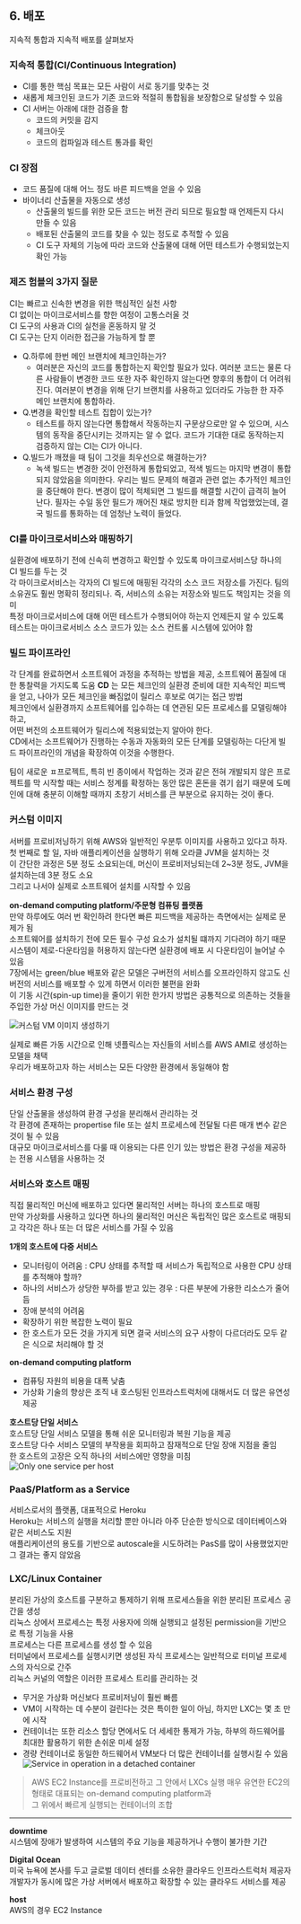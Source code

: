 ## 6. 배포  

지속적 통합과 지속적 배포를 살펴보자  

### 지속적 통합(CI/Continuous Integration)  
- CI를 통한 핵심 목표는 모든 사람이 서로 동기를 맞추는 것  
- 새롭게 체크인된 코드가 기존 코드와 적절히 통합됨을 보장함으로 달성할 수 있음  
- CI 서버는 아래에 대한 검증을 함  
  - 코드의 커밋을 감지  
  - 체크아웃  
  - 코드의 컴파일과 테스트 통과를 확인  

### CI 장점  
- 코드 품질에 대해 어느 정도 바른 피드백을 얻을 수 있음  
- 바이너리 산출물을 자동으로 생성  
  - 산출물의 빌드를 위한 모든 코드는 버전 관리 되므로 필요할 때 언제든지 다시 만들 수 있음  
  - 배포된 산출물의 코드를 찾을 수 있는 정도로 추적할 수 있음  
  - CI 도구 자체의 기능에 따라 코드와 산출물에 대해 어떤 테스트가 수행되었는지 확인 가능  

### 제즈 험블의 3가지 질문  
CI는 빠르고 신속한 변경을 위한 핵심적인 실천 사항  
CI 없이는 마이크로서비스를 향한 여정이 고통스러울 것  
CI 도구의 사용과 CI의 실천을 혼동하지 말 것  
CI 도구는 단지 이러한 접근을 가능하게 할 뿐  

- Q.하루에 한번 메인 브랜치에 체크인하는가?  
  - 여러분은 자신의 코드를 통합하는지 확인할 필요가 있다. 여러분 코드는 물론 다른 사람들이 변경한 코드 또한 자주 확인하지 않는다면 향후의 통합이 더 어려워진다. 여러분이 변경을 위해 단기 브랜치를 사용하고 있더라도 가능한 한 자주 메인 브랜치에 통합하라.  
- Q.변경을 확인할 테스트 집합이 있는가?  
  - 테스트를 하지 않는다면 통합해서 작동하는지 구문상으로만 알 수 있으며, 시스템의 동작을 중단시키는 것까지는 알 수 없다. 코드가 기대한 대로 동작하는지 검증하지 않는 CI는 CI가 아니다.  
- Q.빌드가 깨졌을 때 팀이 그것을 최우선으로 해결하는가?  
  - 녹색 빌드는 변경한 것이 안전하게 통합되었고, 적색 빌드는 마지막 변경이 통합되지 않았음을 의미한다. 우리는 빌드 문제의 해결과 관련 없는 추가적인 체크인을 중단해야 한다. 변경이 많이 적체되면 그 빌드를 해결할 시간이 급격히 늘어난다. 필자는 수일 동안 필드가 깨어진 채로 방치한 티과 함께 작업했었는데, 결국 빌드를 통화하는 데 엄청난 노력이 들었다.  

### CI를 마이크로서비스와 매핑하기  
실환경에 배포하기 전에 신속히 변경하고 확인할 수 있도록 마이크로서비스당 하나의 CI 빌드를 두는 것  
각 마이크로서비스는 각자의 CI 빌드에 매핑된 각각의 소스 코드 저장소를 가진다.
팀의 소유권도 훨씬 명확히 정리되나. 즉, 서비스의 소유는 저장소와 빌드도 책임지는 것을 의미  
특정 마이크로서비스에 대해 어떤 테스트가 수행되어야 하는지 언제든지 알 수 있도록 테스트는 마이크로서비스 소스 코드가 있는 소스 컨트롤 시스템에 있어야 함  


### 빌드 파이프라인  
각 단계를 완료하면서 소프트웨어 과정을 추적하는 방법을 제공, 소프트웨어 품질에 대한 통찰력을 가지도록 도움
**CD** 는 모든 체크인의 실환경 준비에 대한 지속적인 피드백을 얻고, 나아가 모든 체크인을 빠짐없이 릴리스 후보로 여기는 접근 방법  
체크인에서 실환경까지 소프트웨어를 입수하는 데 연관된 모든 프로세스를 모델링해야 하고,  
어떤 버전의 소프트웨어가 릴리스에 적용되었는지 알아야 한다.  
CD에서는 소프트웨어가 진행하는 수동과 자동화의 모든 단계를 모델링하는 다단게 빌드 파이프라인의 개념을 확장하여 이것을 수행한다.  

팀이 새로운 ㅍ프로젝트, 특히 빈 종이에서 작업하는 것과 같은 전혀 개발되지 않은 프로젝트를 막 시작할 때는 서비스 정계를 확정하는 동안 많은 혼돈을 겪기 쉽기 때문에 도메인에 대해 충분히 이해할 때까지 초창기 서비스를 큰 부분으로 유지하는 것이 좋다.  

### 커스텀 이미지  
서버를 프로비저닝하기 위해 AWS와 일반적인 우분투 이미지를 사용하고 있다고 하자.  
첫 번째로 할 일, 자바 애플리케이션을 실행하기 위해 오라클 JVM을 설치하는 것  
이 간단한 과정은 5분 정도 소요되는데, 머신이 프로비저닝되는데 2~3분 정도, JVM을 설치하는데 3분 정도 소요  
그리고 나서야 실제로 소프트웨어 설치를 시작할 수 있음  

**on-demand computing platform/주문형 컴퓨팅 플랫폼**   
만약 하루에도 여러 번 확인하려 한다면 빠른 피드백을 제공하는 측면에서는 실제로 문제가 됨  
소프트웨어를 설치하기 전에 모든 필수 구성 요소가 설치될 떄까지 기다려야 하기 때문  
시스템이 제로-다운타임을 허용하지 않는다면 실환경에 배포 시 다운타임이 늘어날 수 있음  
7장에서는 green/blue 배포와 같은 모델은 구버전의 서비스를 오프라인하지 않고도 신버전의 서비스를 배포할 수 있게 하면서 이러한 불편을 완화  
이 기동 시간(spin-up time)을 줄이기 위한 한가지 방법은 공통적으로 의존하는 것들을 주입한 가상 머신 이미지를 만드는 것  

![커스텀 VM 이미지 생성하기](/images/create_a_custom_image_of_VM.jpeg)  

실제로 빠른 가동 시간으로 인해 넷플릭스는 자신들의 서비스를 AWS AMI로 생성하는 모델을 채택  
우리가 배포하고자 하는 서비스는 모든 다양한 환경에서 동일해야 함  


### 서비스 환경 구성  
단일 산출물을 생성하여 환경 구성을 분리해서 관리하는 것  
각 환경에 존재하는 propertise file 또는 설치 프로세스에 전달될 다른 매개 변수 같은 것이 될 수 있음  
대규모 마이크로서비스를 다룰 때 이용되는 다른 인기 있는 방법은 환경 구성을 제공하는 전용 시스템을 사용하는 것  


### 서비스와 호스트 매핑  
직접 물리적인 머신에 배포하고 있다면 물리적인 서버는 하나의 호스트로 매핑  
만약 가상화를 사용하고 있다면 하나의 물리적인 머신은 독립적인 많은 호스트로 매핑되고 각각은 하나 또는 더 많은 서비스를 가질 수 있음  

**1개의 호스트에 다중 서비스**  
- 모니터링이 어려움 : CPU 상태를 추적할 때 서비스가 독립적으로 사용한 CPU 상태를 추적해야 할까?  
- 하나의 서비스가 상당한 부하를 받고 있는 경우 : 다른 부분에 가용한 리소스가 줄어듬  
- 장애 분석의 어려움  
- 확장하기 위한 복잡한 노력이 필요  
- 한 호스트가 모든 것을 가지게 되면 결국 서비스의 요구 사항이 다르더라도 모두 같은 식으로 처리해야 할 것  

**on-demand computing platform**  
- 컴퓨팅 자원의 비용을 대폭 낮춤  
- 가상화 기술의 향상은 조직 내 호스팅된 인프라스트럭처에 대해서도 더 많은 유연성 제공  

**호스트당 단일 서비스**  
호스트당 단일 서비스 모델을 통해 쉬운 모니터링과 복원 기능을 제공  
호스트당 다수 서비스 모델의 부작용을 회피하고 잠재적으로 단일 장애 지점을 줄임  
한 호스트의 고장은 오직 하나의 서비스에만 영향을 미침  
![Only one service per host](/images/only_one_service_per_host.jpeg)  


### PaaS/Platform as a Service  
서비스로서의 플랫폼, 대표적으로 Heroku  
Heroku는 서비스의 실행을 처리할 뿐만 아니라 아주 단순한 방식으로 데이터베이스와 같은 서비스도 지원  
애플리케이션의 용도를 기반으로 autoscale을 시도하려는 PasS를 많이 사용했었지만 그 결과는 좋지 않았음  

### LXC/Linux Container  
분리된 가상의 호스트를 구분하고 통제하기 위해 프로세스들을 위한 분리된 프로세스 공간을 생성  
리눅스 상에서 프로세스는 특정 사용자에 의해 실행되고 설정된 permission을 기반으로 특정 기능을 사용  
프로세스는 다른 프로세스를 생성 할 수 있음  
터미널에서 프로세스를 실행시키면 생성된 자식 프로세스는 일반적으로 터미널 프로세스의 자식으로 간주  
리눅스 커널의 역할은 이러한 프로세스 트리를 관리하는 것  

- 무거운 가상화 머신보다 프로비저닝이 훨씬 빠름  
- VM이 시작하는 데 수분이 걸린다는 것은 특이한 일이 아님, 하지만 LXC는 몇 초 만에 시작  
- 컨테이너는 또한 리소스 할당 면에서도 더 세세한 통제가 가능, 하부의 하드웨어를 최대한 활용하기 위한 손쉬운 미세 설정  
- 경량 컨테이너로 동일한 하드웨어서 VM보다 더 많은 컨테이너를 실행시킬 수 있음  
![Service in operation in a detached container](/images/service_in_operation_in_a_detached_container.jpeg)  

> AWS EC2 Instance를 프로비전하고 그 안에서 LXCs 실행
> 매우 유연한 EC2의 형태로 대표되는 on-demand computing platform과  
> 그 위에서 빠르게 실행되는 컨테이너의 조합  





---  
**downtime**  
시스템에 장애가 발생하여 시스템의 주요 기능을 제공하거나 수행이 불가한 기간  

**Digital Ocean**  
미국 뉴욕에 본사를 두고 글로벌 데이터 센터를 소유한 클라우드 인프라스트럭처 제공자  
개발자가 동시에 많은 가상 서버에서 배포하고 확장할 수 있는 클라우드 서비스를 제공  

**host**  
AWS의 경우 EC2 Instance  
